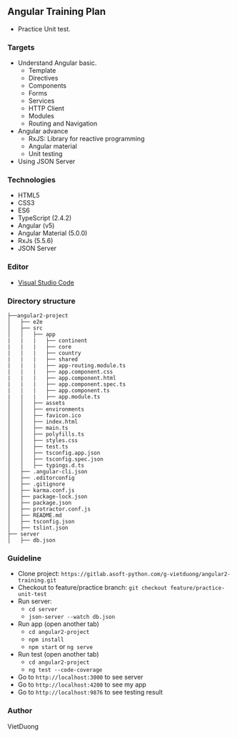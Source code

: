 ## Angular Training Plan
- Practice Unit test.

### Targets

- Understand Angular basic.
  - Template
  - Directives
  - Components
  - Forms
  - Services
  - HTTP Client
  - Modules
  - Routing and Navigation
- Angular advance
  - RxJS: Library for reactive programming
  - Angular material
  - Unit testing
- Using JSON Server

### Technologies

- HTML5
- CSS3
- ES6
- TypeScript (2.4.2)
- Angular (v5)
- Angular Material (5.0.0)
- RxJs (5.5.6)
- JSON Server

### Editor

- [Visual Studio Code](https://code.visualstudio.com/)


### Directory structure

```
├──angular2-project 
│   ├── e2e
│   ├── src
│   │   ├── app
|   |   |   ├── continent
|   |   |   ├── core
|   |   |   ├── country
|   |   |   ├── shared
|   |   |   ├── app-routing.module.ts
|   |   |   ├── app.component.css
|   |   |   ├── app.component.html
|   |   |   ├── app.component.spec.ts
|   |   |   ├── app.component.ts
|   |   |   ├── app.module.ts
│   │   ├── assets
│   │   ├── environments
│   │   ├── favicon.ico
│   │   ├── index.html
│   │   ├── main.ts
│   │   ├── polyfills.ts
│   │   ├── styles.css
│   │   ├── test.ts
│   │   ├── tsconfig.app.json
│   │   ├── tsconfig.spec.json
│   │   ├── typings.d.ts
│   ├── .angular-cli.json
│   ├── .editorconfig
│   ├── .gitignore
│   ├── karma.conf.js
│   ├── package-lock.json
│   ├── package.json
│   ├── protractor.conf.js
│   ├── README.md
│   ├── tsconfig.json
│   ├── tslint.json
├── server
│   ├── db.json
```

### Guideline
- Clone project: `https://gitlab.asoft-python.com/g-vietduong/angular2-training.git`
- Checkout to feature/practice branch: `git checkout feature/practice-unit-test`
- Run server: 
  - `cd server`
  - `json-server --watch db.json`
- Run app (open another tab)
  - `cd angular2-project`
  - `npm install`
  - `npm start` or `ng serve`
- Run test (open another tab)
  - `cd angular2-project`
  - `ng test --code-coverage`
- Go to `http://localhost:3000` to see server
- Go to `http://localhost:4200` to see my app
- Go to `http://localhost:9876` to see testing result

### Author
VietDuong
